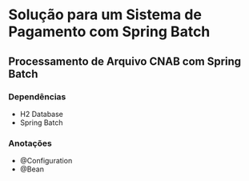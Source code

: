 # Solução para um Sistema de Pagamento com Spring Batch

## Processamento de Arquivo CNAB com Spring Batch

### Dependências

- H2 Database
- Spring Batch

### Anotações

- @Configuration
- @Bean
